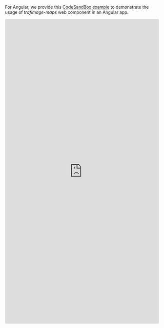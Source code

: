 For Angular, we provide this [CodeSandBox example](https://codesandbox.io/p/devbox/angular-trafimage-maps-4jkf9x?embed=1&file=%2Fsrc%2Fapp%2Fapp.component.html) to demonstrate the usage of _trafimage-maps_ web component in an Angular app.

<iframe src="https://codesandbox.io/p/devbox/angular-trafimage-maps-4jkf9x?embed=1&file=%2Fsrc%2Fapp%2Fapp.component.html"
     style="width:100%; height: 1000px; border:0; border-radius: 4px; overflow:hidden;"
     title="angular-trafimage-maps"
     allow="accelerometer; ambient-light-sensor; camera; encrypted-media; geolocation; gyroscope; hid; microphone; midi; payment; usb; vr; xr-spatial-tracking"
     sandbox="allow-forms allow-modals allow-popups allow-presentation allow-same-origin allow-scripts"
></iframe>

